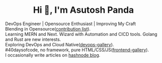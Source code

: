 <h1 align="center">Hi 👋, I'm Asutosh Panda</h1>

DevOps Engineer | Opensource Enthusiast | Improving My Craft <br>
Blending in Opensource([contribution list](./cbn-list.md)).<br>
Learning MERN and Next. Wizard with Automation and CICD tools. Golang and Rust are new interests.<br>
Exploring DevOps and Cloud Native([devops-gallery](https://github.com/measutosh/devops-gallery)).<br>
#40daysofcode, no framework, pure HTML/CSS/JS([frontend-gallery](https://github.com/measutosh/frontend-gallery)).<br>
I occasionally write articles on [hashnode blog](https://measutosh.hashnode.dev).

